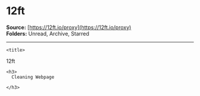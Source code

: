 # 12ft

**Source:** [https://12ft.io/proxy](https://12ft.io/proxy)  
**Folders:** Unread, Archive, Starred  

---

<div>
    
    
    
    <title>
12ft
    </title>
    
    
    
    
    
  
  

<div>
  <div>
    
    <h3>
      Cleaning Webpage
      
    </h3>
  </div>
</div>
<div>
  <div>
    
  </div>
</div>


  
</div>